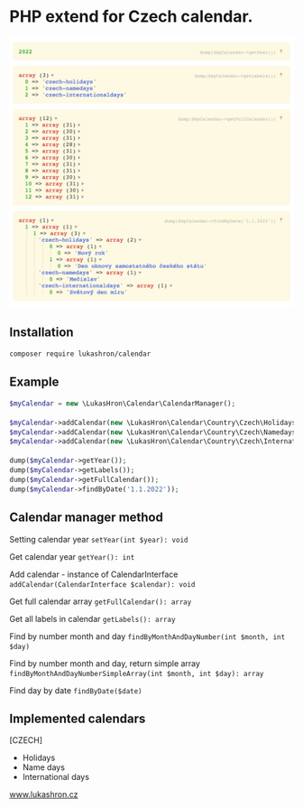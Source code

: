 # PHP extend for Czech calendar.

![alt text](https://github.com/lukashron/calendar/blob/master/screenshot.png?raw=true)

Installation
------------
```
composer require lukashron/calendar
```

Example
-------
```php
$myCalendar = new \LukasHron\Calendar\CalendarManager();

$myCalendar->addCalendar(new \LukasHron\Calendar\Country\Czech\Holidays());
$myCalendar->addCalendar(new \LukasHron\Calendar\Country\Czech\Namedays());
$myCalendar->addCalendar(new \LukasHron\Calendar\Country\Czech\Internationaldays());

dump($myCalendar->getYear());
dump($myCalendar->getLabels());
dump($myCalendar->getFullCalendar());
dump($myCalendar->findByDate('1.1.2022'));
```

Calendar manager method
-----------------------
Setting calendar year `setYear(int $year): void`

Get calendar year `getYear(): int`

Add calendar - instance of CalendarInterface `addCalendar(CalendarInterface $calendar): void`

Get full calendar array `getFullCalendar(): array`

Get all labels in calendar `getLabels(): array`

Find by number month and day `findByMonthAndDayNumber(int $month, int $day)`

Find by number month and day, return simple array `findByMonthAndDayNumberSimpleArray(int $month, int $day): array`

Find day by date `findByDate($date)`

Implemented calendars
---------------------
[CZECH]
- Holidays
- Name days
- International days


www.lukashron.cz